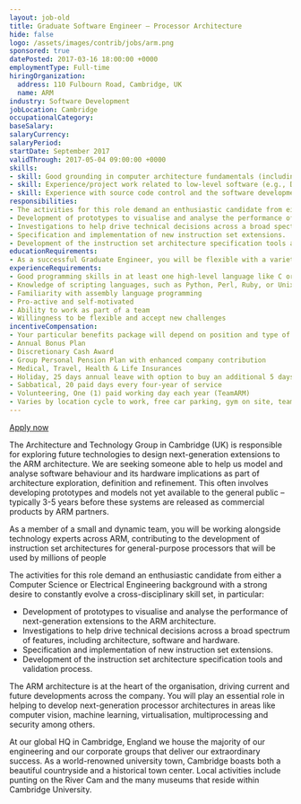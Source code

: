 ```yaml
---
layout: job-old
title: Graduate Software Engineer – Processor Architecture
hide: false
logo: /assets/images/contrib/jobs/arm.png
sponsored: true
datePosted: 2017-03-16 18:00:00 +0000
employmentType: Full-time
hiringOrganization:
  address: 110 Fulbourn Road, Cambridge, UK
  name: ARM
industry: Software Development
jobLocation: Cambridge
occupationalCategory:
baseSalary:
salaryCurrency:
salaryPeriod:
startDate: September 2017
validThrough: 2017-05-04 09:00:00 +0000
skills:
- skill: Good grounding in computer architecture fundamentals (including the interaction between hardware and software, instruction sets, memory subsystems, etc.)
- skill: Experience/project work related to low-level software (e.g., DSP, device drivers, operating systems, compilers, microcontroller projects)
- skill: Experience with source code control and the software development process
responsibilities:
- The activities for this role demand an enthusiastic candidate from either a Computer Science or Electrical Engineering background with a strong desire to constantly evolve a cross-disciplinary skill set, in particular
- Development of prototypes to visualise and analyse the performance of next-generation extensions to the ARM architecture.
- Investigations to help drive technical decisions across a broad spectrum of features, including architecture, software and hardware.
- Specification and implementation of new instruction set extensions.
- Development of the instruction set architecture specification tools and validation process.
educationRequirements:
- As a successful Graduate Engineer, you will be flexible with a variety of software development skills and a commitment to extend the breadth and depth of your knowledge. You will have a good university degree, ideally in Computer Science or Electrical/Electronic Engineering, although candidates with other academic backgrounds would also be considered if they have the relevant skills. You will have a strong interest in computer architecture and the interaction between software and hardware in a real system. You will possess a research mindset that seeks to find and communicate the best answers to complex technical problems based on systematic investigation.
experienceRequirements:
- Good programming skills in at least one high-level language like C or C++
- Knowledge of scripting languages, such as Python, Perl, Ruby, or Unix shell
- Familiarity with assembly language programming
- Pro-active and self-motivated
- Ability to work as part of a team
- Willingness to be flexible and accept new challenges
incentiveCompensation:
- Your particular benefits package will depend on position and type of employment and may be subject to change. Your package will be confirmed on offer of employment. ARM’s benefits program provides permanent employees with the opportunity to stay innovative and healthy, ensure the wellness of their families, and create a positive working environment.
- Annual Bonus Plan
- Discretionary Cash Award
- Group Personal Pension Plan with enhanced company contribution
- Medical, Travel, Health & Life Insurances
- Holiday, 25 days annual leave with option to buy an additional 5 days per year
- Sabbatical, 20 paid days every four-year of service
- Volunteering, One (1) paid working day each year (TeamARM)
- Varies by location cycle to work, free car parking, gym on site, team and social events
---
```


[Apply now](https://careers.peopleclick.com/careerscp/client_arm/external/jobDetails.do?functionName=getJobDetail&jobPostId=29646&localeCode=en-us)

The Architecture and Technology Group in Cambridge (UK) is responsible for exploring future technologies to design next-generation extensions to the ARM architecture. We are seeking someone able to help us model and analyse software behaviour and its hardware implications as part of architecture exploration, definition and refinement. This often involves developing prototypes and models not yet available to the general public – typically 3-5 years before these systems are released as commercial products by ARM partners.

As a member of a small and dynamic team, you will be working alongside technology experts across ARM, contributing to the development of instruction set architectures for general-purpose processors that will be used by millions of people

The activities for this role demand an enthusiastic candidate from either a Computer Science or Electrical Engineering background with a strong desire to constantly evolve a cross-disciplinary skill set, in particular:

- Development of prototypes to visualise and analyse the performance of next-generation extensions to the ARM architecture.
- Investigations to help drive technical decisions across a broad spectrum of features, including architecture, software and hardware.
- Specification and implementation of new instruction set extensions.
- Development of the instruction set architecture specification tools and validation process.

The ARM architecture is at the heart of the organisation, driving current and future developments across the company. You will play an essential role in helping to develop next-generation processor architectures in areas like computer vision, machine learning, virtualisation, multiprocessing and security among others.

At our global HQ in Cambridge, England we house the majority of our engineering and our corporate groups that deliver our extraordinary success. As a world-renowned university town, Cambridge boasts both a beautiful countryside and a historical town center. Local activities include punting on the River Cam and the many museums that reside within Cambridge University.
